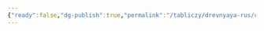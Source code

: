 ```yaml
---
{"ready":false,"dg-publish":true,"permalink":"/tabliczy/drevnyaya-rus/czerkov-feodora-stratilata/","dgPassFrontmatter":true}
---
```



